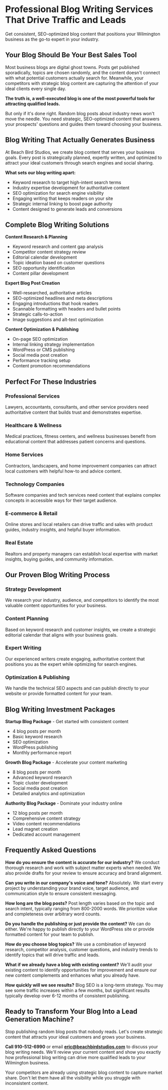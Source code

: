# Professional Blog Writing Services That Drive Traffic and Leads

Get consistent, SEO-optimized blog content that positions your Wilmington business as the go-to expert in your industry.

## Your Blog Should Be Your Best Sales Tool

Most business blogs are digital ghost towns. Posts get published sporadically, topics are chosen randomly, and the content doesn't connect with what potential customers actually search for. Meanwhile, your competitors with strategic blog content are capturing the attention of your ideal clients every single day.

**The truth is, a well-executed blog is one of the most powerful tools for attracting qualified leads.**

But only if it's done right. Random blog posts about industry news won't move the needle. You need strategic, SEO-optimized content that answers your prospects' questions and guides them toward choosing your business.

## Blog Writing That Actually Generates Business

At Beach Bird Studios, we create blog content that serves your business goals. Every post is strategically planned, expertly written, and optimized to attract your ideal customers through search engines and social sharing.

**What sets our blog writing apart:**
- Keyword research to target high-intent search terms
- Industry expertise development for authoritative content
- SEO optimization for search engine visibility
- Engaging writing that keeps readers on your site
- Strategic internal linking to boost page authority
- Content designed to generate leads and conversions

## Complete Blog Writing Solutions

**Content Research & Planning**
- Keyword research and content gap analysis
- Competitor content strategy review
- Editorial calendar development
- Topic ideation based on customer questions
- SEO opportunity identification
- Content pillar development

**Expert Blog Post Creation**
- Well-researched, authoritative articles
- SEO-optimized headlines and meta descriptions
- Engaging introductions that hook readers
- Scannable formatting with headers and bullet points
- Strategic calls-to-action
- Image suggestions and alt-text optimization

**Content Optimization & Publishing**
- On-page SEO optimization
- Internal linking strategy implementation
- WordPress or CMS publishing
- Social media post creation
- Performance tracking setup
- Content promotion recommendations

## Perfect For These Industries

### Professional Services
Lawyers, accountants, consultants, and other service providers need authoritative content that builds trust and demonstrates expertise.

### Healthcare & Wellness
Medical practices, fitness centers, and wellness businesses benefit from educational content that addresses patient concerns and questions.

### Home Services
Contractors, landscapers, and home improvement companies can attract local customers with helpful how-to and advice content.

### Technology Companies
Software companies and tech services need content that explains complex concepts in accessible ways for their target audience.

### E-commerce & Retail
Online stores and local retailers can drive traffic and sales with product guides, industry insights, and helpful buyer information.

### Real Estate
Realtors and property managers can establish local expertise with market insights, buying guides, and community information.

## Our Proven Blog Writing Process

### Strategy Development
We research your industry, audience, and competitors to identify the most valuable content opportunities for your business.

### Content Planning
Based on keyword research and customer insights, we create a strategic editorial calendar that aligns with your business goals.

### Expert Writing
Our experienced writers create engaging, authoritative content that positions you as the expert while optimizing for search engines.

### Optimization & Publishing
We handle the technical SEO aspects and can publish directly to your website or provide formatted content for your team.

## Blog Writing Investment Packages

**Startup Blog Package** - Get started with consistent content
- 4 blog posts per month
- Basic keyword research
- SEO optimization
- WordPress publishing
- Monthly performance report

**Growth Blog Package** - Accelerate your content marketing
- 8 blog posts per month
- Advanced keyword research
- Topic cluster development
- Social media post creation
- Detailed analytics and optimization

**Authority Blog Package** - Dominate your industry online
- 12 blog posts per month
- Comprehensive content strategy
- Video content recommendations
- Lead magnet creation
- Dedicated account management

## Frequently Asked Questions

**How do you ensure the content is accurate for our industry?**
We conduct thorough research and work with subject matter experts when needed. We also provide drafts for your review to ensure accuracy and brand alignment.

**Can you write in our company's voice and tone?**
Absolutely. We start every project by understanding your brand voice, target audience, and communication style to ensure consistent messaging.

**How long are the blog posts?**
Post length varies based on the topic and search intent, typically ranging from 800-2000 words. We prioritize value and completeness over arbitrary word counts.

**Do you handle the publishing or just provide the content?**
We can do either. We're happy to publish directly to your WordPress site or provide formatted content for your team to publish.

**How do you choose blog topics?**
We use a combination of keyword research, competitor analysis, customer questions, and industry trends to identify topics that will drive traffic and leads.

**What if we already have a blog with existing content?**
We'll audit your existing content to identify opportunities for improvement and ensure our new content complements and enhances what you already have.

**How quickly will we see results?**
Blog SEO is a long-term strategy. You may see some traffic increases within a few months, but significant results typically develop over 6-12 months of consistent publishing.

## Ready to Transform Your Blog Into a Lead Generation Machine?

Stop publishing random blog posts that nobody reads. Let's create strategic content that attracts your ideal customers and grows your business.

**Call 910-512-6990** or email **eric@beachbirdstudios.com** to discuss your blog writing needs. We'll review your current content and show you exactly how professional blog writing can drive more qualified leads to your Wilmington business.

Your competitors are already using strategic blog content to capture market share. Don't let them have all the visibility while you struggle with inconsistent content.